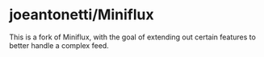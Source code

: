 joeantonetti/Miniflux
==========

This is a fork of Miniflux, with the goal of extending out certain features to better handle a complex feed.